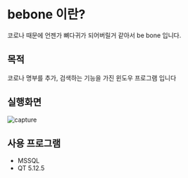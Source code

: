 # bebone 이란?
코로나 때문에 언젠가 뼈다귀가 되어버릴거 같아서 be bone 입니다.

## 목적
코로나 명부를 추가, 검색하는 기능을 가진 윈도우 프로그램 입니다

## 실행화면 
![capture](https://user-images.githubusercontent.com/25293311/102966889-24073480-4534-11eb-83fc-7cbf6ac55825.PNG)

## 사용 프로그램
* MSSQL
* QT 5.12.5
